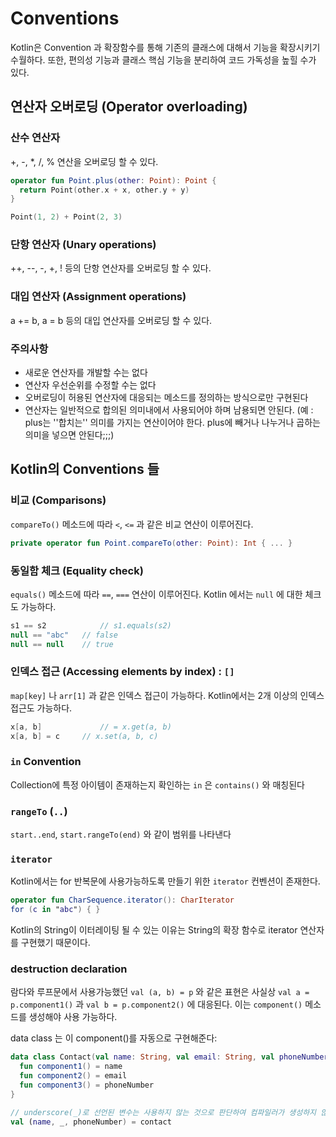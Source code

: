 Conventions
====

Kotlin은 Convention 과 확장함수를 통해 기존의 클래스에 대해서 기능을 확장시키기 수월하다. 또한, 편의성 기능과 클래스 핵심 기능을 분리하여 코드 가독성을 높힐 수가 있다.

## 연산자 오버로딩 (Operator overloading)

### 산수 연산자

+, -, *, /, % 연산을 오버로딩 할 수 있다.

```kotlin
operator fun Point.plus(other: Point): Point {
  return Point(other.x + x, other.y + y)
}

Point(1, 2) + Point(2, 3)
```

### 단항 연산자 (Unary operations)

++, --, -, +, ! 등의 단항 연산자를 오버로딩 할 수 있다.

### 대입 연산자 (Assignment operations)

a += b, a = b 등의 대입 연산자를 오버로딩 할 수 있다.

### 주의사항

* 새로운 연산자를 개발할 수는 없다
* 연산자 우선순위를 수정할 수는 없다
* 오버로딩이 허용된 연산자에 대응되는 메소드를 정의하는 방식으로만 구현된다
* 연산자는 일반적으로 합의된 의미내에서 사용되어야 하며 남용되면 안된다. (예 : plus는 ''합치는'' 의미를 가지는 연산이어야 한다. plus에 빼거나 나누거나 곱하는 의미을 넣으면 안된다;;;)

## Kotlin의 Conventions 들

### 비교 (Comparisons)

`compareTo()` 메소드에 따라 `<`, `<=` 과 같은 비교 연산이 이루어진다.

```kotlin
private operator fun Point.compareTo(other: Point): Int { ... }
```

### 동일함 체크 (Equality check)

`equals()` 메소드에 따라 `==`, `===` 연산이 이루어진다. Kotlin 에서는 `null` 에 대한 체크도 가능하다.

```kotlin
s1 == s2 			// s1.equals(s2)
null == "abc"	// false
null == null 	// true
```

### 인덱스 접근 (Accessing elements by index) : `[]`

`map[key]` 나 `arr[1]` 과 같은 인덱스 접근이 가능하다. Kotlin에서는 2개 이상의 인덱스 접근도 가능하다.

```kotlin
x[a, b] 			// = x.get(a, b)
x[a, b] = c 	// x.set(a, b, c)
```

###  `in` Convention

Collection에 특정 아이템이 존재하는지 확인하는 `in` 은 `contains()` 와 매칭된다

### `rangeTo` (`..`)

`start..end`, `start.rangeTo(end)` 와 같이 범위를 나타낸다

### `iterator`

Kotlin에서는 for 반복문에 사용가능하도록 만들기 위한  `iterator` 컨벤션이 존재한다. 

```kotlin
operator fun CharSequence.iterator(): CharIterator
for (c in "abc") { }
```

Kotlin의 String이 이터레이팅 될 수 있는 이유는 String의 확장 함수로 iterator 연산자를 구현했기 때문이다.

### destruction declaration

람다와 루프문에서 사용가능했던 `val (a, b) = p` 와 같은 표현은 사실상 `val a = p.component1()` 과 `val b = p.component2()` 에 대응된다. 이는 `component()` 메소드를 생성해야 사용 가능하다.

data class 는 이 component()를 자동으로 구현해준다:

```kotlin
data class Contact(val name: String, val email: String, val phoneNumber: String) {
  fun component1() = name
  fun component2() = email
  fun component3() = phoneNumber
}

// underscore(_)로 선언된 변수는 사용하지 않는 것으로 판단하여 컴파일러가 생성하지 않도록 번역한다.
val (name, _, phoneNumber) = contact
```



